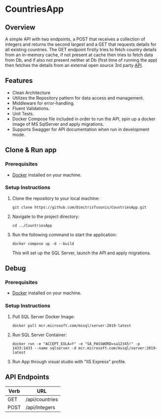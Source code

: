 # CountriesApp

## Overview

A simple API with two endpoints, a POST that receives a collection of integers and returns the second largest and a GET that requests details for all existing countries.
The GET endpoint firstly tries to fetch country details from an in-memory cache, if not present at cache then tries to fetch data from Db, and if also not present neither at Db (first time of running the app) then fetches the details from an external open source 3rd party [API](https://restcountries.com/).

## Features

- Clean Architecture
- Utilizes the Repository pattern for data access and management.
- Middleware for error-handling.
- Fluent Validations.
- Unit Tests.
- Docker Compose file included in order to run the API, spin up a docker image of MS SqlServer and apply migrations.
- Supports Swagger for API documentation when run in development mode.

## Clone & Run app

### Prerequisites

- [Docker](https://www.docker.com/get-started) installed on your machine.

### Setup Instructions

1. Clone the repository to your local machine:

    ```
    git clone https://github.com/DimitrisTsounis/CountriesApp.git
    ```

2. Navigate to the project directory:

    ```
    cd ../CountriesApp
    ```

3. Run the following command to start the application:

    ```
    docker compose up -d --build
    ```

    This will set up the SQL Server, launch the API and apply migrations.


## Debug
### Prerequisites

- [Docker](https://www.docker.com/get-started) installed on your machine.

### Setup Instructions
1. Pull SQL Server Docker Image:

    ```
    docker pull mcr.microsoft.com/mssql/server:2019-latest
    ```

2. Run SQL Server Container:

    ```
    docker run -e "ACCEPT_EULA=Y" -e "SA_PASSWORD=sa12345!" -p 1433:1433 --name sqlserver -d mcr.microsoft.com/mssql/server:2019-latest
    ```

3. Run App through visual studio with "IIS Express" profile.


## API Endpoints

|Verb| URL|
|---|---|
|GET |/api/countries|
|POST |/api/Integers|
